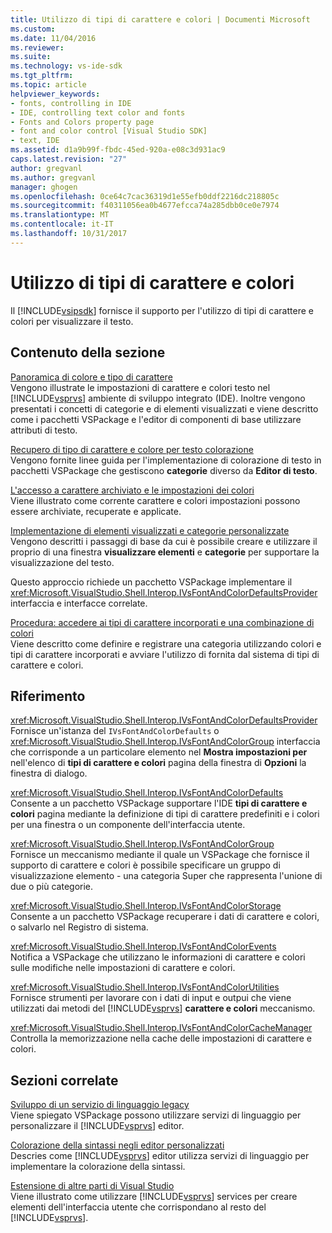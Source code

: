 ```yaml
---
title: Utilizzo di tipi di carattere e colori | Documenti Microsoft
ms.custom: 
ms.date: 11/04/2016
ms.reviewer: 
ms.suite: 
ms.technology: vs-ide-sdk
ms.tgt_pltfrm: 
ms.topic: article
helpviewer_keywords:
- fonts, controlling in IDE
- IDE, controlling text color and fonts
- Fonts and Colors property page
- font and color control [Visual Studio SDK]
- text, IDE
ms.assetid: d1a9b99f-fbdc-45ed-920a-e08c3d931ac9
caps.latest.revision: "27"
author: gregvanl
ms.author: gregvanl
manager: ghogen
ms.openlocfilehash: 0ce64c7cac36319d1e55efb0ddf2216dc218805c
ms.sourcegitcommit: f40311056ea0b4677efcca74a285dbb0ce0e7974
ms.translationtype: MT
ms.contentlocale: it-IT
ms.lasthandoff: 10/31/2017
---
```

# <a name="using-fonts-and-colors"></a>Utilizzo di tipi di carattere e colori
Il [!INCLUDE[vsipsdk](../extensibility/includes/vsipsdk_md.md)] fornisce il supporto per l'utilizzo di tipi di carattere e colori per visualizzare il testo.  
  
## <a name="in-this-section"></a>Contenuto della sezione  
 [Panoramica di colore e tipo di carattere](../extensibility/font-and-color-overview.md)  
 Vengono illustrate le impostazioni di carattere e colori testo nel [!INCLUDE[vsprvs](../code-quality/includes/vsprvs_md.md)] ambiente di sviluppo integrato (IDE). Inoltre vengono presentati i concetti di categorie e di elementi visualizzati e viene descritto come i pacchetti VSPackage e l'editor di componenti di base utilizzare attributi di testo.  
  
 [Recupero di tipo di carattere e colore per testo colorazione](../extensibility/getting-font-and-color-information-for-text-colorization.md)  
 Vengono fornite linee guida per l'implementazione di colorazione di testo in pacchetti VSPackage che gestiscono **categorie** diverso da **Editor di testo**.  
  
 [L'accesso a carattere archiviato e le impostazioni dei colori](../extensibility/accessing-stored-font-and-color-settings.md)  
 Viene illustrato come corrente carattere e colori impostazioni possono essere archiviate, recuperate e applicate.  
  
 [Implementazione di elementi visualizzati e categorie personalizzate](../extensibility/implementing-custom-categories-and-display-items.md)  
 Vengono descritti i passaggi di base da cui è possibile creare e utilizzare il proprio di una finestra **visualizzare elementi** e **categorie** per supportare la visualizzazione del testo.  
  
 Questo approccio richiede un pacchetto VSPackage implementare il <xref:Microsoft.VisualStudio.Shell.Interop.IVsFontAndColorDefaultsProvider> interfaccia e interfacce correlate.  
  
 [Procedura: accedere ai tipi di carattere incorporati e una combinazione di colori](../extensibility/how-to-access-the-built-in-fonts-and-color-scheme.md)  
 Viene descritto come definire e registrare una categoria utilizzando colori e tipi di carattere incorporati e avviare l'utilizzo di fornita dal sistema di tipi di carattere e colori.  
  
## <a name="reference"></a>Riferimento  
 <xref:Microsoft.VisualStudio.Shell.Interop.IVsFontAndColorDefaultsProvider>  
 Fornisce un'istanza del `IVsFontAndColorDefaults` o <xref:Microsoft.VisualStudio.Shell.Interop.IVsFontAndColorGroup> interfaccia che corrisponde a un particolare elemento nel **Mostra impostazioni per** nell'elenco di **tipi di carattere e colori** pagina della finestra di **Opzioni** la finestra di dialogo.  
  
 <xref:Microsoft.VisualStudio.Shell.Interop.IVsFontAndColorDefaults>  
 Consente a un pacchetto VSPackage supportare l'IDE **tipi di carattere e colori** pagina mediante la definizione di tipi di carattere predefiniti e i colori per una finestra o un componente dell'interfaccia utente.  
  
 <xref:Microsoft.VisualStudio.Shell.Interop.IVsFontAndColorGroup>  
 Fornisce un meccanismo mediante il quale un VSPackage che fornisce il supporto di carattere e colori è possibile specificare un gruppo di visualizzazione elemento - una categoria Super che rappresenta l'unione di due o più categorie.  
  
 <xref:Microsoft.VisualStudio.Shell.Interop.IVsFontAndColorStorage>  
 Consente a un pacchetto VSPackage recuperare i dati di carattere e colori, o salvarlo nel Registro di sistema.  
  
 <xref:Microsoft.VisualStudio.Shell.Interop.IVsFontAndColorEvents>  
 Notifica a VSPackage che utilizzano le informazioni di carattere e colori sulle modifiche nelle impostazioni di carattere e colori.  
  
 <xref:Microsoft.VisualStudio.Shell.Interop.IVsFontAndColorUtilities>  
 Fornisce strumenti per lavorare con i dati di input e outpui che viene utilizzati dai metodi del [!INCLUDE[vsprvs](../code-quality/includes/vsprvs_md.md)] **carattere e colori** meccanismo.  
  
 <xref:Microsoft.VisualStudio.Shell.Interop.IVsFontAndColorCacheManager>  
 Controlla la memorizzazione nella cache delle impostazioni di carattere e colori.  
  
## <a name="related-sections"></a>Sezioni correlate  
 [Sviluppo di un servizio di linguaggio legacy](../extensibility/internals/developing-a-legacy-language-service.md)  
 Viene spiegato VSPackage possono utilizzare servizi di linguaggio per personalizzare il [!INCLUDE[vsprvs](../code-quality/includes/vsprvs_md.md)] editor.  
  
 [Colorazione della sintassi negli editor personalizzati](../extensibility/syntax-coloring-in-custom-editors.md)  
 Descries come [!INCLUDE[vsprvs](../code-quality/includes/vsprvs_md.md)] editor utilizza servizi di linguaggio per implementare la colorazione della sintassi.  
  
 [Estensione di altre parti di Visual Studio](../extensibility/extending-other-parts-of-visual-studio.md)  
 Viene illustrato come utilizzare [!INCLUDE[vsprvs](../code-quality/includes/vsprvs_md.md)] services per creare elementi dell'interfaccia utente che corrispondano al resto del [!INCLUDE[vsprvs](../code-quality/includes/vsprvs_md.md)].